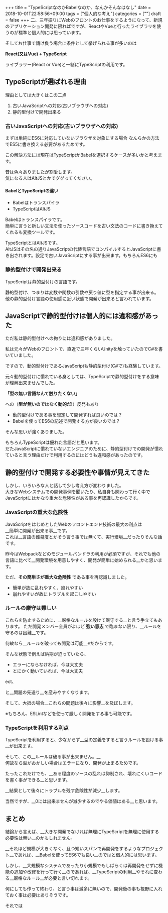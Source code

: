 +++
title = "TypeScriptなのかBabelなのか、なんかそんなはなし"
date = 2018-10-01T22:58:56+09:00
tags = ["個人的な考え"]
categories = [""]
draft = false
+++
二、三年振りにWebのフロントのお仕事をするようになって、新規のアプリケーション開発に限ればですが、ReactやVueと行ったライブラリを使うのが標準と個人的には思っています。

そしてお仕事で請け負う場合に条件として挙げられる事が多いのは

__React(又はVue) + TypeScript__


ライブラリー(React or Vue)と一緒にTypeScriptの利用です。

## TypeScriptが選ばれる理由
理由としては大きくはこの二点

1.  古いJavaScriptへの対応(古いブラウザへの対応)
1.  静的型付けで開発出来る


### 古いJavaScriptへの対応(古いブラウザへの対応)
まずは単純にES6に対応していないブラウザを対象にする場合
なんらかの方法でES5に書き換える必要があるためです。

この解決方法には現在はTypeScriptかBabelを選択するケースが多いかと考えます。

昔は色々ありましたが割愛します。  
気になる人はAltJSとかでググってください。

#### BabelとTypeScriptの違い

* Babelはトランスパイラ  
* TypeScriptはAltJS

Babelはトランスパイラです。  
簡単に言うと新しい文法を使ったソースコードを古い文法のコードに書き換えてくれるも変換ツールです。

TypeScriptとはAltJSです。  
AltJSはその名の通りJavaScriptの代替言語でコンパイルするとJavaScriptに書き出されます。設定で古いJavaScriptにする事が出来ます。もちろんES6にも

### 静的型付けで開発出来る
TypeScriptは静的型付けの言語です。  

静的型付け、つまりは変数や関数の引数や戻り値に型を指定する事が出来る。  
他の静的型付け言語の使用感に近い状態で開発が出来ると言われています。

## JavaScriptで静的型付けは個人的には違和感があった
ただ私は静的型付けへの拘りには違和感がありました。

私は元々がWebのフロントで、直近で三年くらいUnityを触っていたのでC#を書いていました。

ですので、動的型付けであるJavaScriptも静的型付け(C#で)も経験しています。

元々動的型付けに慣れている身としては、TypeScriptで静的型付けをする意味が理解出来ませんでした。

__「型の無い言語なんて触りたくない」__

への（__型が無いのではなく動的だ!__）反発もあり

- 動的型付けである事を想定して開発すれば良いのでは？
- Babelを使ってES6の記述で開発する方が良いのでは？

そんな思いが強くありました。

もちろんTypeScriptは優れた言語だと思います。  
だたJavaScriptに慣れていないエンジニアのために、静的型付けでの開発が慣れていると言う理由だけで利用するのにはどうも違和感があったのです。

## 静的型付けで開発する必要性や事情が見えてきた
しかし、いろいろな人と話して少し考え方が変わりました。  
大きなWebシステムでの開発事例を聞いたり、私自身も関わって行く中でJavaScriptにはかなり重大な危険性がある事を再認識したからです。


### JavaScriptの重大な危険性
JavaScriptをはじめとしたWebのフロントエンド技術の最大の利点は  
__簡単に開発が出来る事__です。  
これは__言語の難易度とかそう言う事では無くて、実行環境__だったりそんな話です。

昨今はWebpackなどのモジュールバンドラの利用が必須ですが、それでも他の言語に比べて__開発環境を用意しやすく、開発が簡単に始められる__かと思います。

ただ、__その簡単さが重大な危険性__ である事を再認識しました。

- 簡単が故に乱れやすく、崩れやすい
- 崩れやすいが故にトラブルを起こしやすい

### ルールの厳守は難しい

これらを防止するために、__厳格なルールを設けて厳守する__と言う手立てもあります。
ただ開発メンバー全員がよほど __強い意志__ で臨まない限り、__ルールを守るのは困難__です。

何故なら__ルールを破っても開発は可能__※だからです。
  
そんな状態で例えば納期が迫っていたら、

- エラーにならなければ、今は大丈夫
- とにかく動いていれば、今は大丈夫

ect、

と__問題の先送り__を産みやすくなります。

そして、大抵の場合__これらの問題は後々に影響__を及ぼします。

※もちろん、ESLintなどを使って厳しく開発をする事も可能です。

### TypeScriptを利用する利点

TypeScriptを利用すると、少なからず__型の定義をすると言うルールを設ける事__が出来ます。

そして、この__ルールは破る事が出来ません。__  
何故なら型がおかしい場合はエラーになり、開発が止まるためです。

たったこれだけでも、__ある程度のソースの乱れは抑制され、壊れにくいコードを書く事ができる__と思います。

__結果として後々にトラブルを残す危険性が減少__します。

当然ですが、__0には出来ませんが減少するのでやる価値はある__と思います。

## まとめ
結論から言えば、__大きな開発でなければ無理にTypeScriptを無理に使用する必要性は無い__のかもしれません。

__それほど規模が大きくなく、且つ短いスパンで再開発をするようなプロジェクト__であれば、__Babelを使ってES6でも良い__のではと個人的には思います。

しかし、__大規模なシステムであったり小規模でもしばらくは再開発をせずに機能の追加や改修を行って行く__のであれば、__TypeScriptの利用__やそれに変わる__厳格なルール__が必要と言い切れます。

何にしても作って終わり、と言う事は滅多に無いので、開発後の事も視野に入れておく事は必要はありそうです。

それでは